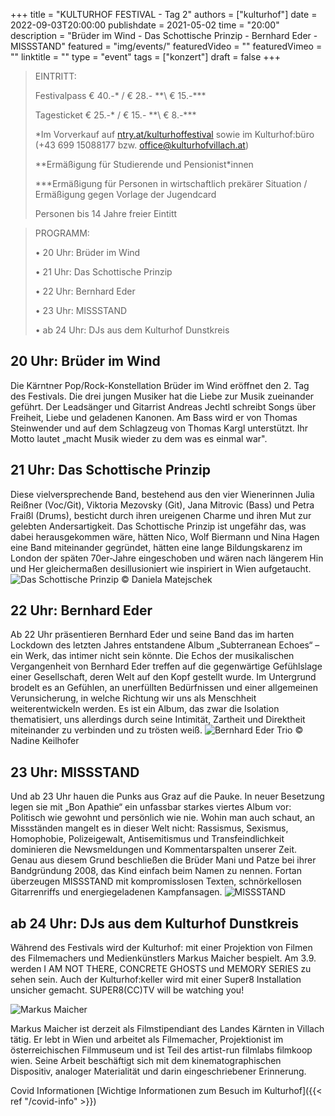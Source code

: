 +++
title = "KULTURHOF FESTIVAL - Tag 2"
authors = ["kulturhof"]
date = 2022-09-03T20:00:00
publishdate = 2021-05-02
time = "20:00"
description = "Brüder im Wind - Das Schottische Prinzip - Bernhard Eder - MISSSTAND"
featured = "img/events/"
featuredVideo = ""
featuredVimeo = ""
linktitle = ""
type = "event"
tags = ["konzert"]
draft = false
+++

> EINTRITT: 
>
> Festivalpass € 40.-\* / € 28.- \*\*\ € 15.-\*\*\*
>
> Tagesticket € 25.-\* / € 15.- \*\*\ € 8.-\*\*\*
>
> \*Im Vorverkauf auf [ntry.at/kulturhoffestival](https://ntry.at/kulturhoffestival) sowie im Kulturhof:büro (+43 699 15088177 bzw. office@kulturhofvillach.at)
> 
> \*\*Ermäßigung für Studierende und Pensionist\*innen
>
> \*\*\*Ermäßigung für Personen in wirtschaftlich prekärer Situation / Ermäßigung gegen Vorlage der Jugendcard
>
> Personen bis 14 Jahre freier Eintitt


> PROGRAMM:
>
>•	20 Uhr: Brüder im Wind
>
>•	21 Uhr: Das Schottische Prinzip
>
>•	22 Uhr: Bernhard Eder 
>
>•	23 Uhr: MISSSTAND
>
>•	ab 24 Uhr: DJs aus dem Kulturhof Dunstkreis


## 20 Uhr: Brüder im Wind ##

Die Kärntner Pop/Rock-Konstellation Brüder im Wind eröffnet den 2. Tag des Festivals. Die drei jungen Musiker hat die Liebe zur Musik zueinander geführt. Der Leadsänger und Gitarrist Andreas Jechtl schreibt Songs über Freiheit, Liebe und geladenen Kanonen. Am Bass wird er von Thomas Steinwender und auf dem Schlagzeug von Thomas Kargl unterstützt. Ihr Motto lautet „macht Musik wieder zu dem was es einmal war".

## 21 Uhr: Das Schottische Prinzip ##

Diese vielversprechende Band, bestehend aus den vier Wienerinnen Julia Reißner (Voc/Git), Viktoria Mezovsky (Git), Jana Mitrovic (Bass) und Petra Fraißl (Drums), besticht durch ihren ureigenen Charme und ihren Mut zur gelebten Andersartigkeit. Das Schottische Prinzip ist ungefähr das, was dabei herausgekommen wäre, hätten Nico, Wolf Biermann und Nina Hagen eine Band miteinander gegründet, hätten eine lange Bildungskarenz im London der späten 70er-Jahre eingeschoben und wären nach längerem Hin und Her gleichermaßen desillusioniert wie inspiriert in Wien aufgetaucht.
![Das Schottische Prinzip](/img/events/2022-09-03_DasSchottischePrinzip_c_DanielaMatejschek.jpg)
© Daniela Matejschek

## 22 Uhr: Bernhard Eder ##

Ab 22 Uhr präsentieren Bernhard Eder und seine Band das im harten Lockdown des letzten Jahres entstandene Album „Subterranean Echoes“ – ein Werk, das intimer nicht sein könnte. Die Echos der musikalischen Vergangenheit von Bernhard Eder treffen auf die gegenwärtige Gefühlslage einer Gesellschaft, deren Welt auf den Kopf gestellt wurde. Im Untergrund brodelt es an Gefühlen, an unerfüllten Bedürfnissen und einer allgemeinen Verunsicherung, in welche Richtung wir uns als Menschheit weiterentwickeln werden. Es ist ein Album, das zwar die Isolation thematisiert, uns allerdings durch seine Intimität, Zartheit und Direktheit miteinander zu verbinden und zu trösten weiß.
![Bernhard Eder Trio](/img/events/2022-09-03_BernhardEder_c_NadineKeilhofer.jpg)
© Nadine Keilhofer

## 23 Uhr: MISSSTAND ##

Und ab 23 Uhr hauen die Punks aus Graz auf die Pauke. In neuer Besetzung legen sie mit „Bon Apathie“ ein unfassbar starkes viertes Album vor: Politisch wie gewohnt und persönlich wie nie. Wohin man auch schaut, an Missständen mangelt es in dieser Welt nicht: Rassismus, Sexismus, Homophobie, Polizeigewalt, Antisemitismus und Transfeindlichkeit dominieren die Newsmeldungen und Kommentarspalten unserer Zeit. Genau aus diesem Grund beschließen die Brüder Mani und Patze bei ihrer Bandgründung 2008, das Kind einfach beim Namen zu nennen. Fortan überzeugen MISSSTAND mit kompromisslosen Texten, schnörkellosen Gitarrenriffs und energiegeladenen Kampfansagen.
![MISSSTAND](/img/events/2022-09-03_Missstand.jpg)

## ab 24 Uhr: DJs aus dem Kulturhof Dunstkreis ##

Während des Festivals wird der Kulturhof: mit einer Projektion von Filmen des Filmemachers und Medienkünstlers Markus Maicher bespielt. Am 3.9. werden I AM NOT THERE, CONCRETE GHOSTS und MEMORY SERIES zu sehen sein. Auch der Kulturhof:keller wird mit einer Super8 Installation unsicher gemacht. SUPER8(CC)TV will be watching you!

![Markus Maicher](/img/events/2022_09_02_Markus_Maicher.png)

Markus Maicher ist derzeit als Filmstipendiant des Landes Kärnten in Villach tätig. Er lebt in Wien und arbeitet als Filmemacher, Projektionist im österreichischen Filmmuseum und ist Teil des artist-run filmlabs filmkoop wien. Seine Arbeit beschäftigt sich mit dem kinematographischen Dispositiv, analoger Materialität und darin eingeschriebener Erinnerung.


Covid Informationen
[Wichtige Informationen zum Besuch im Kulturhof]({{< ref "/covid-info" >}})
